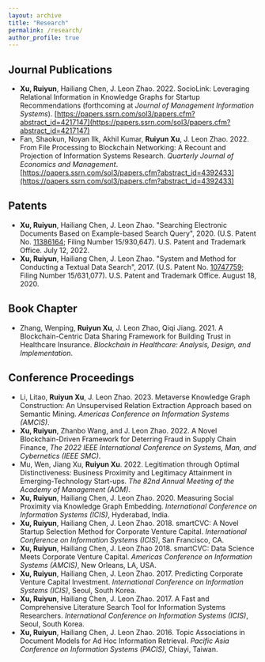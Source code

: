 ```yaml
---
layout: archive
title: "Research"
permalink: /research/
author_profile: true
---
```


## Journal Publications
* __Xu, Ruiyun__, Hailiang Chen, J. Leon Zhao. 2022. SocioLink: Leveraging Relational Information in Knowledge Graphs for Startup Recommendations (forthcoming at *Journal of Management Information Systems*). [https://papers.ssrn.com/sol3/papers.cfm?abstract_id=4217147](https://papers.ssrn.com/sol3/papers.cfm?abstract_id=4217147)
* Fan, Shaokun, Noyan Ilk, Akhil Kumar, __Ruiyun Xu__, J. Leon Zhao. 2022. From File Processing to Blockchain Networking: A Recount and Projection of Information Systems Research. *Quarterly Journal of Economics and Management*. [https://papers.ssrn.com/sol3/papers.cfm?abstract_id=4392433](https://papers.ssrn.com/sol3/papers.cfm?abstract_id=4392433)

## Patents
* __Xu, Ruiyun__, Hailiang Chen, J. Leon Zhao. "Searching Electronic Documents Based on Example-based Search Query", 2020. (U.S. Patent No. [11386164](https://image-ppubs.uspto.gov/dirsearch-public/print/downloadPdf/11386164); Filing Number 15/930,647). U.S. Patent and Trademark Office. July 12, 2022.
* __Xu, Ruiyun__, Hailiang Chen, J. Leon Zhao. "System and Method for Conducting a Textual Data Search", 2017. (U.S. Patent No. [10747759](https://image-ppubs.uspto.gov/dirsearch-public/print/downloadPdf/10747759); Filing Number 15/631,077). U.S. Patent and Trademark Office. August 18, 2020.

## Book Chapter
* Zhang, Wenping, __Ruiyun Xu__, J. Leon Zhao, Qiqi Jiang. 2021. A Blockchain-Centric Data Sharing Framework for Building Trust in Healthcare Insurance. *Blockchain in Healthcare: Analysis, Design, and Implementation*.

## Conference Proceedings
* Li, Litao, __Ruiyun Xu__, J. Leon Zhao. 2023. Metaverse Knowledge Graph Construction: An Unsupervised Relation Extraction Approach based on Semantic Mining. *Americas Conference on Information Systems (AMCIS)*.
* __Xu, Ruiyun__, Zhanbo Wang, and J. Leon Zhao. 2022. A Novel Blockchain-Driven Framework for Deterring Fraud in Supply Chain Finance, *The 2022 IEEE International Conference on Systems, Man, and Cybernetics (IEEE SMC)*.
* Mu, Wen, Jiang Xu, __Ruiyun Xu__. 2022. Legitimation through Optimal Distinctiveness: Business Proximity and Legitimacy Attainment in Emerging-Technology Start-ups. *The 82nd Annual Meeting of the Academy of Management (AOM)*.
* __Xu, Ruiyun__, Hailiang Chen, J. Leon Zhao. 2020. Measuring Social Proximity via Knowledge Graph Embedding. *International Conference on Information Systems (ICIS)*, Hyderabad, India.
* __Xu, Ruiyun__, Hailiang Chen, J. Leon Zhao. 2018. smartCVC: A Novel Startup Selection Method for Corporate Venture Capital. *International Conference on Information Systems (ICIS)*, San Francisco, CA.
* __Xu, Ruiyun__, Hailiang Chen, J. Leon Zhao 2018. smartCVC: Data Science Meets Corporate Venture Capital. *Americas Conference on Information Systems (AMCIS)*, New Orleans, LA, USA.
* __Xu, Ruiyun__, Hailiang Chen, J. Leon Zhao. 2017. Predicting Corporate Venture Capital Investment. *International Conference on Information Systems (ICIS)*, Seoul, South Korea. 
* __Xu, Ruiyun__, Hailiang Chen, J. Leon Zhao. 2017. A Fast and Comprehensive Literature Search Tool for Information Systems Researchers. *International Conference on Information Systems (ICIS)*, Seoul, South Korea.
* __Xu, Ruiyun__, Hailiang Chen, J. Leon Zhao. 2016. Topic Associations in Document Models for Ad Hoc Information Retrieval. *Pacific Asia Conference on Information Systems (PACIS)*, Chiayi, Taiwan.


